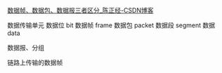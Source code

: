 [数据帧、数据包、数据报三者区分_陈正经-CSDN博客](https://blog.csdn.net/weixin_41055137/article/details/80101297)


数据传输单元
数据位 bit
数据帧 frame
数据包 packet
数据段 segment
数据 data

数据报、分组

链路上传输的数据帧